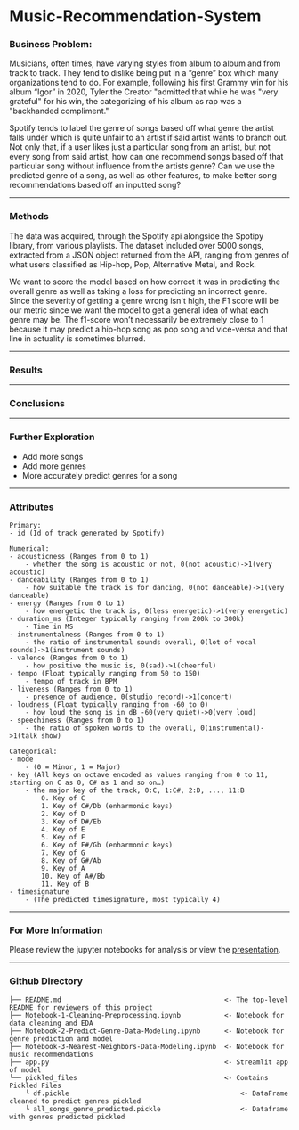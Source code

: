 # Music-Recommendation-System

### Business Problem:

Musicians, often times, have varying styles from album to album and from track to track. They tend to dislike  being put in a “genre” box which many organizations tend to do. For example, following his first Grammy win for his album “Igor” in 2020, Tyler the Creator "admitted that while he was "very grateful" for his win, the categorizing of his album as rap was a "backhanded compliment." 

Spotify tends to label the genre of songs based off what genre the artist falls under which is quite unfair to an artist if said artist wants to branch out. Not only that, if a user likes just a particular song from an artist, but not every song from said artist, how can one recommend songs based off that particular song without influence from the artists genre? Can we use the predicted genre of a song, as well as other features, to make better song recommendations based off an inputted song?

---
### Methods
The data was acquired, through the Spotify api alongside the Spotipy library, from various playlists. The dataset included over 5000 songs, extracted from a JSON object returned from the API, ranging from genres of what users classified as Hip-hop, Pop, Alternative Metal, and Rock. 

We want to score the model based on how correct it was in predicting the overall genre as well as taking a loss for predicting an incorrect genre. Since the severity of getting a genre wrong isn't high, the F1 score will be our metric since we want the model to get a general idea of what each genre may be. The f1-score won’t necessarily be extremely close to 1 because it may predict a hip-hop song as pop song and vice-versa and that line in actuality is sometimes blurred.  

---
### Results


---
### Conclusions


---
### Further Exploration
  - Add more songs
  - Add more genres
  - More accurately predict genres for a song
---
### Attributes

    Primary:
    - id (Id of track generated by Spotify)

    Numerical:
    - acousticness (Ranges from 0 to 1)
        - whether the song is acoustic or not, 0(not acoustic)->1(very acoustic)
    - danceability (Ranges from 0 to 1)
        - how suitable the track is for dancing, 0(not danceable)->1(very danceable)
    - energy (Ranges from 0 to 1)
        - how energetic the track is, 0(less energetic)->1(very energetic)
    - duration_ms (Integer typically ranging from 200k to 300k)
        - Time in MS
    - instrumentalness (Ranges from 0 to 1)
        - the ratio of instrumental sounds overall, 0(lot of vocal sounds)->1(instrument sounds)
    - valence (Ranges from 0 to 1)
        - how positive the music is, 0(sad)->1(cheerful)
    - tempo (Float typically ranging from 50 to 150)
        - tempo of track in BPM
    - liveness (Ranges from 0 to 1)
        - presence of audience, 0(studio record)->1(concert)
    - loudness (Float typically ranging from -60 to 0)
        - how loud the song is in dB -60(very quiet)->0(very loud)
    - speechiness (Ranges from 0 to 1)
        - the ratio of spoken words to the overall, 0(instrumental)->1(talk show)

    Categorical:
    - mode 
        - (0 = Minor, 1 = Major)
    - key (All keys on octave encoded as values ranging from 0 to 11, starting on C as 0, C# as 1 and so on…)
        - the major key of the track, 0:C, 1:C#, 2:D, ..., 11:B
            0. Key of C
            1. Key of C#/Db (enharmonic keys)
            2. Key of D
            3. Key of D#/Eb
            4. Key of E
            5. Key of F
            6. Key of F#/Gb (enharmonic keys)
            7. Key of G
            8. Key of G#/Ab
            9. Key of A
            10. Key of A#/Bb
            11. Key of B
    - timesignature 
        - (The predicted timesignature, most typically 4)
---
### For More Information

Please review the jupyter notebooks for analysis or view the [presentation](https://docs.google.com/presentation/d/1OVD3tPFMMoHLEK7HiTFsT0MCqxPxAglEr43XIT2fQG0/edit?usp=sharing).

---
### Github Directory


    ├── README.md                                         <- The top-level README for reviewers of this project
    ├── Notebook-1-Cleaning-Preprocessing.ipynb           <- Notebook for data cleaning and EDA
    ├── Notebook-2-Predict-Genre-Data-Modeling.ipynb      <- Notebook for genre prediction and model
    ├── Notebook-3-Nearest-Neighbors-Data-Modeling.ipynb  <- Notebook for music recommendations
    ├── app.py                                            <- Streamlit app of model
    └── pickled_files                                     <- Contains Pickled Files
        └ df.pickle                                           <- DataFrame cleaned to predict genres pickled
        └ all_songs_genre_predicted.pickle                    <- Dataframe with genres predicted pickled
        
